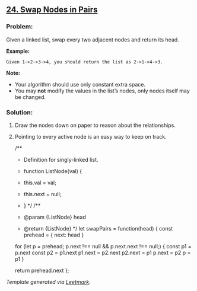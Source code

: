 ## [24. Swap Nodes in Pairs](https://leetcode.com/problems/swap-nodes-in-pairs/description/)

### Problem:

Given a linked list, swap every two adjacent nodes and return its head.

**Example:**

    Given 1->2->3->4, you should return the list as 2->1->4->3.

**Note:**

- Your algorithm should use only constant extra space.
- You may **not** modify the values in the list’s nodes, only nodes itself may be changed.

### Solution:

1.  Draw the nodes down on paper to reason about the relationships.
2.  Pointing to every active node is an easy way to keep on track.

    /\*\*

    - Definition for singly-linked list.
    - function ListNode(val) {
    - this.val = val;

    - this.next = null;

    - } \*/ /\*\*
    - <span class="citation" data-cites="param">@param</span> {ListNode} head
    - <span class="citation" data-cites="return">@return</span> {ListNode} \*/ let swapPairs = function(head) { const prehead = { next: head }

    for (let p = prehead; p.next !== null && p.next.next !== null;) { const p1 = p.next const p2 = p1.next p1.next = p2.next p2.next = p1 p.next = p2 p = p1 }

    return prehead.next };

_Template generated via [Leetmark](https://github.com/crimx/crx-leetmark)._
